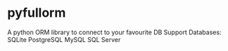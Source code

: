 # pyfullorm
A python ORM library to connect to your favourite DB
Support Databases:
  SQLite
  PostgreSQL
  MySQL
  SQL Server
